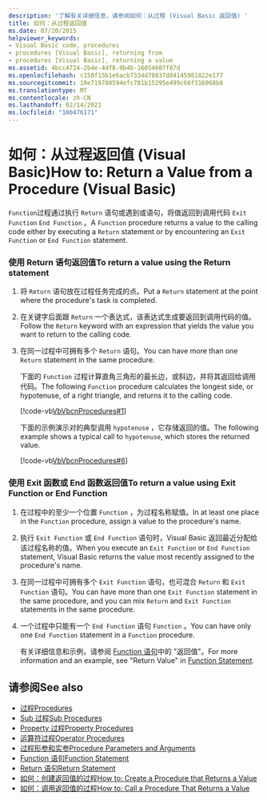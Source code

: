 ```yaml
---
description: '了解有关详细信息，请参阅如何：从过程 (Visual Basic 返回值) '
title: 如何：从过程返回值
ms.date: 07/20/2015
helpviewer_keywords:
- Visual Basic code, procedures
- procedures [Visual Basic], returning from
- procedures [Visual Basic], returning a value
ms.assetid: 4bcc4724-2b4e-4df8-9b4b-16054607f87d
ms.openlocfilehash: c158f15b1e6acb7334d78037d84145981822e177
ms.sourcegitcommit: 10e719780594efc781b15295e499c66f316068b8
ms.translationtype: MT
ms.contentlocale: zh-CN
ms.lasthandoff: 02/14/2021
ms.locfileid: "100476171"
---
```

# <a name="how-to-return-a-value-from-a-procedure-visual-basic"></a><span data-ttu-id="2db01-103">如何：从过程返回值 (Visual Basic)</span><span class="sxs-lookup"><span data-stu-id="2db01-103">How to: Return a Value from a Procedure (Visual Basic)</span></span>

<span data-ttu-id="2db01-104">`Function`过程通过执行 `Return` 语句或遇到或语句，将值返回到调用代码 `Exit Function` `End Function` 。</span><span class="sxs-lookup"><span data-stu-id="2db01-104">A `Function` procedure returns a value to the calling code either by executing a `Return` statement or by encountering an `Exit Function` or `End Function` statement.</span></span>  
  
### <a name="to-return-a-value-using-the-return-statement"></a><span data-ttu-id="2db01-105">使用 Return 语句返回值</span><span class="sxs-lookup"><span data-stu-id="2db01-105">To return a value using the Return statement</span></span>  
  
1. <span data-ttu-id="2db01-106">将 `Return` 语句放在过程任务完成的点。</span><span class="sxs-lookup"><span data-stu-id="2db01-106">Put a `Return` statement at the point where the procedure's task is completed.</span></span>  
  
2. <span data-ttu-id="2db01-107">在关键字后面跟 `Return` 一个表达式，该表达式生成要返回到调用代码的值。</span><span class="sxs-lookup"><span data-stu-id="2db01-107">Follow the `Return` keyword with an expression that yields the value you want to return to the calling code.</span></span>  
  
3. <span data-ttu-id="2db01-108">在同一过程中可拥有多个 `Return` 语句。</span><span class="sxs-lookup"><span data-stu-id="2db01-108">You can have more than one `Return` statement in the same procedure.</span></span>  
  
     <span data-ttu-id="2db01-109">下面的 `Function` 过程计算直角三角形的最长边，或斜边，并将其返回给调用代码。</span><span class="sxs-lookup"><span data-stu-id="2db01-109">The following `Function` procedure calculates the longest side, or hypotenuse, of a right triangle, and returns it to the calling code.</span></span>  
  
     [!code-vb[VbVbcnProcedures#1](~/samples/snippets/visualbasic/VS_Snippets_VBCSharp/VbVbcnProcedures/VB/Class1.vb#1)]  
  
     <span data-ttu-id="2db01-110">下面的示例演示对的典型调用 `hypotenuse` ，它存储返回的值。</span><span class="sxs-lookup"><span data-stu-id="2db01-110">The following example shows a typical call to `hypotenuse`, which stores the returned value.</span></span>  
  
     [!code-vb[VbVbcnProcedures#6](~/samples/snippets/visualbasic/VS_Snippets_VBCSharp/VbVbcnProcedures/VB/Class1.vb#6)]  
  
### <a name="to-return-a-value-using-exit-function-or-end-function"></a><span data-ttu-id="2db01-111">使用 Exit 函数或 End 函数返回值</span><span class="sxs-lookup"><span data-stu-id="2db01-111">To return a value using Exit Function or End Function</span></span>  
  
1. <span data-ttu-id="2db01-112">在过程中的至少一个位置 `Function` ，为过程名称赋值。</span><span class="sxs-lookup"><span data-stu-id="2db01-112">In at least one place in the `Function` procedure, assign a value to the procedure's name.</span></span>  
  
2. <span data-ttu-id="2db01-113">执行 `Exit Function` 或 `End Function` 语句时，Visual Basic 返回最近分配给该过程名称的值。</span><span class="sxs-lookup"><span data-stu-id="2db01-113">When you execute an `Exit Function` or `End Function` statement, Visual Basic returns the value most recently assigned to the procedure's name.</span></span>  
  
3. <span data-ttu-id="2db01-114">在同一过程中可拥有多个 `Exit Function` 语句，也可混合 `Return` 和 `Exit Function` 语句。</span><span class="sxs-lookup"><span data-stu-id="2db01-114">You can have more than one `Exit Function` statement in the same procedure, and you can mix `Return` and `Exit Function` statements in the same procedure.</span></span>  
  
4. <span data-ttu-id="2db01-115">一个过程中只能有一个 `End Function` 语句 `Function` 。</span><span class="sxs-lookup"><span data-stu-id="2db01-115">You can have only one `End Function` statement in a `Function` procedure.</span></span>  
  
     <span data-ttu-id="2db01-116">有关详细信息和示例，请参阅 [Function 语句](../../../language-reference/statements/function-statement.md)中的 "返回值"。</span><span class="sxs-lookup"><span data-stu-id="2db01-116">For more information and an example, see "Return Value" in [Function Statement](../../../language-reference/statements/function-statement.md).</span></span>  
  
## <a name="see-also"></a><span data-ttu-id="2db01-117">请参阅</span><span class="sxs-lookup"><span data-stu-id="2db01-117">See also</span></span>

- [<span data-ttu-id="2db01-118">过程</span><span class="sxs-lookup"><span data-stu-id="2db01-118">Procedures</span></span>](./index.md)
- [<span data-ttu-id="2db01-119">Sub 过程</span><span class="sxs-lookup"><span data-stu-id="2db01-119">Sub Procedures</span></span>](./sub-procedures.md)
- [<span data-ttu-id="2db01-120">Property 过程</span><span class="sxs-lookup"><span data-stu-id="2db01-120">Property Procedures</span></span>](./property-procedures.md)
- [<span data-ttu-id="2db01-121">运算符过程</span><span class="sxs-lookup"><span data-stu-id="2db01-121">Operator Procedures</span></span>](./operator-procedures.md)
- [<span data-ttu-id="2db01-122">过程形参和实参</span><span class="sxs-lookup"><span data-stu-id="2db01-122">Procedure Parameters and Arguments</span></span>](./procedure-parameters-and-arguments.md)
- [<span data-ttu-id="2db01-123">Function 语句</span><span class="sxs-lookup"><span data-stu-id="2db01-123">Function Statement</span></span>](../../../language-reference/statements/function-statement.md)
- [<span data-ttu-id="2db01-124">Return 语句</span><span class="sxs-lookup"><span data-stu-id="2db01-124">Return Statement</span></span>](../../../language-reference/statements/return-statement.md)
- [<span data-ttu-id="2db01-125">如何：创建返回值的过程</span><span class="sxs-lookup"><span data-stu-id="2db01-125">How to: Create a Procedure that Returns a Value</span></span>](./how-to-create-a-procedure-that-returns-a-value.md)
- [<span data-ttu-id="2db01-126">如何：调用返回值的过程</span><span class="sxs-lookup"><span data-stu-id="2db01-126">How to: Call a Procedure That Returns a Value</span></span>](./how-to-call-a-procedure-that-returns-a-value.md)
